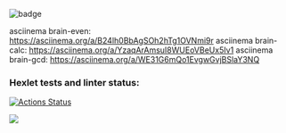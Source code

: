 ![badge](https://github.com/annaborovinskayaX/frontend-project-lvl1/actions/workflows/nodejs.yml/badge.svg)

asciinema brain-even: https://asciinema.org/a/B24lh0BbAgSOh2hTg1OVNmi9r
asciinema brain-calc: https://asciinema.org/a/YzaqArAmsuI8WUEoVBeUx5Iv1
asciinema brain-gcd: https://asciinema.org/a/WE31G6mQo1EvgwGvjBSlaY3NQ

### Hexlet tests and linter status:
[![Actions Status](https://github.com/annaborovinskayaX/frontend-project-lvl1/workflows/hexlet-check/badge.svg)](https://github.com/annaborovinskayaX/frontend-project-lvl1/actions)

<a href="https://codeclimate.com/github/codeclimate/codeclimate/maintainability"><img src="https://api.codeclimate.com/v1/badges/a99a88d28ad37a79dbf6/maintainability" /></a>

